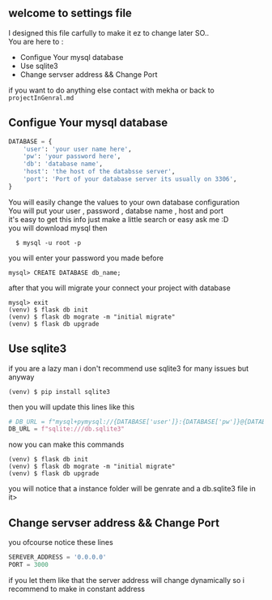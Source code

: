 ## welcome to settings file 
I designed this file carfully to make it ez to change later SO.. <br>
You are here to :
- Configue Your mysql database <br>
- Use sqlite3  <br>
- Change servser address && Change Port <br>

if you want to do anything else contact with mekha or back to `projectInGenral.md`
## Configue Your mysql database
```python
DATABASE = {
    'user': 'your user name here',
    'pw': 'your password here',
    'db': 'database name',
    'host': 'the host of the databsse server',
    'port': 'Port of your database server its usually on 3306',
}
```
<p>
You will easily change the values to your own database configuration  <br>
You will put your user , password , databse name , host and port <br>
it's easy to get this info just make a little search or easy ask me :D  <br>
you will download mysql then
  
```
  $ mysql -u root -p 
```
you will enter your password you made before 
```
mysql> CREATE DATABASE db_name;
```
after that you will migrate your connect your project with database

```
mysql> exit
(venv) $ flask db init
(venv) $ flask db mograte -m "initial migrate"
(venv) $ flask db upgrade 
```
</p>

##  Use sqlite3 
if you are a lazy man i don't recommend use sqlite3 for many issues but anyway

```
(venv) $ pip install sqlite3
```
then you will update this lines like this 
``` python
# DB_URL = f"mysql+pymysql://{DATABASE['user']}:{DATABASE['pw']}@{DATABASE['host']}:{DATABASE['port']}/{DATABASE['db']}"
DB_URL = f"sqlite:///db.sqlite3"
```
now you can make this commands
```
(venv) $ flask db init
(venv) $ flask db mograte -m "initial migrate"
(venv) $ flask db upgrade 
```

you will notice that a instance folder will be genrate and a db.sqlite3 file in it>

## Change servser address && Change Port
you ofcourse notice these lines 
``` python
SEREVER_ADDRESS = '0.0.0.0'
PORT = 3000
```
if you let them like that the server address will change dynamically so i recommend to make in constant address

